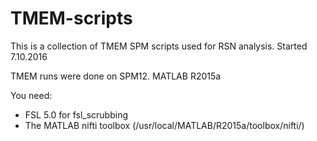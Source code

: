 # TMEM-scripts

This is a collection of TMEM SPM scripts used for RSN analysis.
Started 7.10.2016

TMEM runs were done on SPM12. 
MATLAB R2015a

You need:

- FSL 5.0 for fsl_scrubbing
- The MATLAB nifti toolbox (/usr/local/MATLAB/R2015a/toolbox/nifti/)
